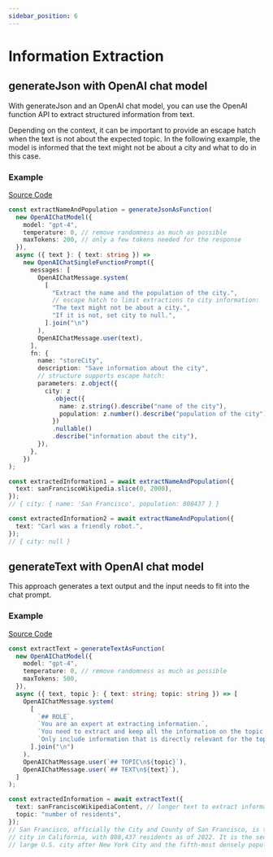 ```yaml
---
sidebar_position: 6
---
```


# Information Extraction

## generateJson with OpenAI chat model

With generateJson and an OpenAI chat model, you can use the OpenAI function API to extract structured information from text.

Depending on the context, it can be important to provide an escape hatch when the text is not about the expected topic. In the following example, the model is informed that the text might not be about a city and what to do in this case.

### Example

[Source Code](https://github.com/lgrammel/ai-utils.js/blob/main/examples/basic/src/tutorials/information-extraction-openai-chat-functions.ts)

```ts
const extractNameAndPopulation = generateJsonAsFunction(
  new OpenAIChatModel({
    model: "gpt-4",
    temperature: 0, // remove randomness as much as possible
    maxTokens: 200, // only a few tokens needed for the response
  }),
  async ({ text }: { text: string }) =>
    new OpenAIChatSingleFunctionPrompt({
      messages: [
        OpenAIChatMessage.system(
          [
            "Extract the name and the population of the city.",
            // escape hatch to limit extractions to city information:
            "The text might not be about a city.",
            "If it is not, set city to null.",
          ].join("\n")
        ),
        OpenAIChatMessage.user(text),
      ],
      fn: {
        name: "storeCity",
        description: "Save information about the city",
        // structure supports escape hatch:
        parameters: z.object({
          city: z
            .object({
              name: z.string().describe("name of the city"),
              population: z.number().describe("population of the city"),
            })
            .nullable()
            .describe("information about the city"),
        }),
      },
    })
);

const extractedInformation1 = await extractNameAndPopulation({
  text: sanFranciscoWikipedia.slice(0, 2000),
});
// { city: { name: 'San Francisco', population: 808437 } }

const extractedInformation2 = await extractNameAndPopulation({
  text: "Carl was a friendly robot.",
});
// { city: null }
```

## generateText with OpenAI chat model

This approach generates a text output and the input needs to fit into the chat prompt.

### Example

[Source Code](https://github.com/lgrammel/ai-utils.js/blob/main/examples/basic/src/tutorials/information-extraction-openai-chat.ts)

```ts
const extractText = generateTextAsFunction(
  new OpenAIChatModel({
    model: "gpt-4",
    temperature: 0, // remove randomness as much as possible
    maxTokens: 500,
  }),
  async ({ text, topic }: { text: string; topic: string }) => [
    OpenAIChatMessage.system(
      [
        `## ROLE`,
        `You are an expert at extracting information.`,
        `You need to extract and keep all the information on the topic from the text below.`,
        `Only include information that is directly relevant for the topic.`,
      ].join("\n")
    ),
    OpenAIChatMessage.user(`## TOPIC\n${topic}`),
    OpenAIChatMessage.user(`## TEXT\n${text}`),
  ]
);

const extractedInformation = await extractText({
  text: sanFranciscoWikipediaContent, // longer text to extract information from
  topic: "number of residents",
});
// San Francisco, officially the City and County of San Francisco, is the fourth most populous
// city in California, with 808,437 residents as of 2022. It is the second most densely populated
// large U.S. city after New York City and the fifth-most densely populated U.S. county. Among...
```

